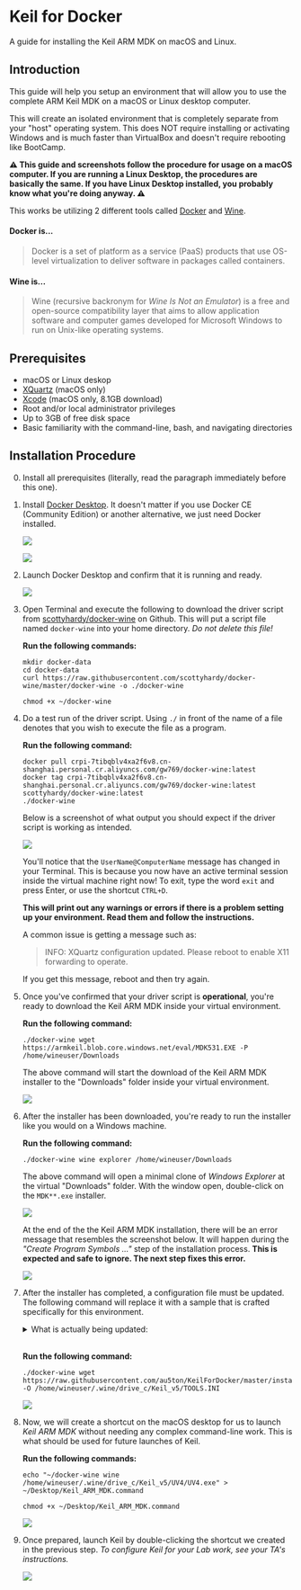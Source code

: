 # Keil for Docker

A guide for installing the Keil ARM MDK on macOS and Linux.

## Introduction

This guide will help you setup an environment that will allow you to use the complete ARM Keil MDK on a macOS or Linux desktop computer. 

This will create an isolated environment that is completely separate from your "host" operating system. This does NOT require installing or activating Windows and is much faster than VirtualBox and doesn't require rebooting like BootCamp.

**⚠️ This guide and screenshots follow the procedure for usage on a macOS computer. If you are running a Linux Desktop, the procedures are basically the same. If you have Linux Desktop installed, you probably know what you're doing anyway. ⚠️**

This works be utilizing 2 different tools called [Docker](https://en.wikipedia.org/wiki/Docker_(software)) and [Wine](https://en.wikipedia.org/wiki/Wine_(software)).

#### Docker is...

> Docker is a set of platform as a service (PaaS) products that use OS-level virtualization to deliver software in packages called containers.

#### Wine is...

> Wine (recursive backronym for _Wine Is Not an Emulator_) is a free and open-source compatibility layer that aims to allow application software and computer games developed for Microsoft Windows to run on Unix-like operating systems.

## Prerequisites
- macOS or Linux deskop
- [XQuartz](https://www.xquartz.org) (macOS only)
- [Xcode](https://apps.apple.com/us/app/xcode/id497799835?mt=12) (macOS only, 8.1GB download)
- Root and/or local administrator privileges 
- Up to 3GB of free disk space
- Basic familiarity with the command-line, bash, and navigating directories

## Installation Procedure

0. Install all prerequisites (literally, read the paragraph immediately before this one).

1. Install [Docker Desktop](https://www.docker.com/get-started). It doesn't matter if you use Docker CE (Community Edition) or another alternative, we just need Docker installed.

    ![](images/install01.png)

    ![](images/install02.png)

2. Launch Docker Desktop and confirm that it is running and ready.

    ![](images/install04.png)

3. Open Terminal and execute the following to download the driver script from [scottyhardy/docker-wine](https://github.com/scottyhardy/docker-wine) on Github. This will put a script file named `docker-wine` into your home directory. _Do not delete this file!_

    **Run the following commands:**
    ```
    mkdir docker-data
    cd docker-data
    curl https://raw.githubusercontent.com/scottyhardy/docker-wine/master/docker-wine -o ./docker-wine
    ```
    ```
    chmod +x ~/docker-wine
    ```

4. Do a test run of the driver script. Using `./` in front of the name of a file denotes that you wish to execute the file as a program.

    **Run the following command:**
    ```
    docker pull crpi-7tibqblv4xa2f6v8.cn-shanghai.personal.cr.aliyuncs.com/gw769/docker-wine:latest
    docker tag crpi-7tibqblv4xa2f6v8.cn-shanghai.personal.cr.aliyuncs.com/gw769/docker-wine:latest scottyhardy/docker-wine:latest
    ./docker-wine
    ```

    Below is a screenshot of what output you should expect if the driver script is working as intended.

    ![](images/install03.png)

    You'll notice that the `UserName@ComputerName` message has changed in your Terminal. This is because you now have an active terminal session inside the virtual machine right now! To exit, type the word `exit` and press Enter, or use the shortcut `CTRL+D`.

    **This will print out any warnings or errors if there is a problem setting up your environment. Read them and follow the instructions.**

    A common issue is getting a message such as:
    
    > INFO: XQuartz configuration updated.  Please reboot to enable X11 forwarding to operate.

    If you get this message, reboot and then try again.

5. Once you've confirmed that your driver script is **operational**, you're ready to download the Keil ARM MDK inside your virtual environment.

    **Run the following command:**
    ```
    ./docker-wine wget https://armkeil.blob.core.windows.net/eval/MDK531.EXE -P /home/wineuser/Downloads
    ```

    The above command will start the download of the Keil ARM MDK installer to the "Downloads" folder inside your virtual environment.

    ![](images/install05.png)

6. After the installer has been downloaded, you're ready to run the installer like you would on a Windows machine.

    **Run the following command:**
    ```
    ./docker-wine wine explorer /home/wineuser/Downloads
    ```

    The above command will open a minimal clone of _Windows Explorer_ at the virtual "Downloads" folder. With the window open, double-click on the `MDK**.exe` installer.

    ![](images/install06.png)

    At the end of the the Keil ARM MDK installation, there will be an error message that resembles the screenshot below. It will happen during the _"Create Program Symbols ..."_ step of the installation process. **This is expected and safe to ignore. The next step fixes this error.**

    ![](images/install07.png)

7. After the installer has completed, a configuration file must be updated. The following command will replace it with a sample that is crafted specifically for this environment.

    <details>
    <summary>What is actually being updated:</summary>
    
    Inside <code>C:\Keil_v5\TOOL.INI</code>, under the <code>[UV2]</code> category, the property <code>RTEPATH</code> is missing. This property is missing because of the installation error seen in the previous step.

    The property should read:

    <pre><code>RTEPATH="C:\Keil_v5\ARM\PACK"</code></pre>
    </details>
    <br>

    **Run the following command:**
    ```
    ./docker-wine wget https://raw.githubusercontent.com/au5ton/KeilForDocker/master/install/TOOLS.INI -O /home/wineuser/.wine/drive_c/Keil_v5/TOOLS.INI
    ```

    ![](images/install08.png)

8. Now, we will create a shortcut on the macOS desktop for us to launch _Keil ARM MDK_ without needing any complex command-line work. This is what should be used for future launches of Keil.

    **Run the following commands:**
    ```
    echo "~/docker-wine wine /home/wineuser/.wine/drive_c/Keil_v5/UV4/UV4.exe" > ~/Desktop/Keil_ARM_MDK.command
    ```
    ```
    chmod +x ~/Desktop/Keil_ARM_MDK.command
    ```

    ![](images/install09.png)

9. Once prepared, launch Keil by double-clicking the shortcut we created in the previous step. _To configure Keil for your Lab work, see your TA's instructions._

    ![](images/install10.png)
